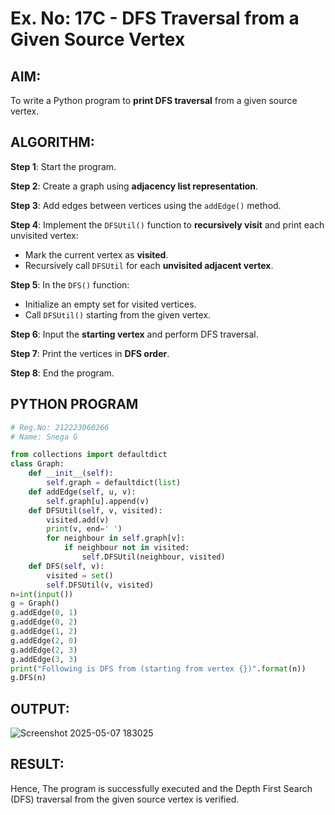 # Ex. No: 17C - DFS Traversal from a Given Source Vertex

## AIM:
To write a Python program to **print DFS traversal** from a given source vertex.

## ALGORITHM:

**Step 1**: Start the program.

**Step 2**: Create a graph using **adjacency list representation**.

**Step 3**: Add edges between vertices using the `addEdge()` method.

**Step 4**: Implement the `DFSUtil()` function to **recursively visit** and print each unvisited vertex:
- Mark the current vertex as **visited**.
- Recursively call `DFSUtil` for each **unvisited adjacent vertex**.

**Step 5**: In the `DFS()` function:
- Initialize an empty set for visited vertices.
- Call `DFSUtil()` starting from the given vertex.

**Step 6**: Input the **starting vertex** and perform DFS traversal.

**Step 7**: Print the vertices in **DFS order**.

**Step 8**: End the program.

## PYTHON PROGRAM
```python
# Reg.No: 212223060266
# Name: Snega G

from collections import defaultdict
class Graph:
	def __init__(self):
		self.graph = defaultdict(list)
	def addEdge(self, u, v):
		self.graph[u].append(v)
	def DFSUtil(self, v, visited):
		visited.add(v)
		print(v, end=' ')
		for neighbour in self.graph[v]:
			if neighbour not in visited:
				self.DFSUtil(neighbour, visited)
	def DFS(self, v):
		visited = set()
		self.DFSUtil(v, visited)
n=int(input())
g = Graph()
g.addEdge(0, 1)
g.addEdge(0, 2)
g.addEdge(1, 2)
g.addEdge(2, 0)
g.addEdge(2, 3)
g.addEdge(3, 3)
print("Following is DFS from (starting from vertex {})".format(n))
g.DFS(n)
```

## OUTPUT:

![Screenshot 2025-05-07 183025](https://github.com/user-attachments/assets/9646d738-fb13-4253-b756-3a2902daefa0)


## RESULT:

Hence, The program is successfully executed and the Depth First Search (DFS) traversal from the given source vertex is verified.
